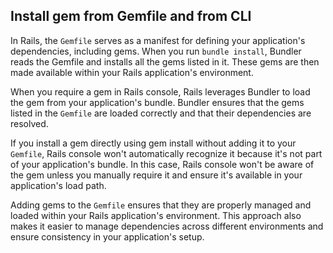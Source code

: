 ## Install gem from Gemfile and from CLI

In Rails, the `Gemfile` serves as a manifest for defining your application's dependencies, including gems. When you run `bundle install`, Bundler reads the Gemfile and installs all the gems listed in it. These gems are then made available within your Rails application's environment.

When you require a gem in Rails console, Rails leverages Bundler to load the gem from your application's bundle. Bundler ensures that the gems listed in the `Gemfile` are loaded correctly and that their dependencies are resolved.

If you install a gem directly using gem install without adding it to your `Gemfile`, Rails console won't automatically recognize it because it's not part of your application's bundle. In this case, Rails console won't be aware of the gem unless you manually require it and ensure it's available in your application's load path.

Adding gems to the `Gemfile` ensures that they are properly managed and loaded within your Rails application's environment. This approach also makes it easier to manage dependencies across different environments and ensure consistency in your application's setup.
